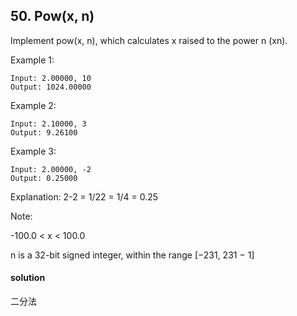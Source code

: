 ## 50. Pow(x, n)

Implement pow(x, n), which calculates x raised to the power n (xn).

Example 1:
```
Input: 2.00000, 10
Output: 1024.00000
```
Example 2:
```
Input: 2.10000, 3
Output: 9.26100
```
Example 3:
```
Input: 2.00000, -2
Output: 0.25000
```
Explanation: 2-2 = 1/22 = 1/4 = 0.25

Note:

-100.0 < x < 100.0

n is a 32-bit signed integer, within the range [−231, 231 − 1]

#### solution
二分法